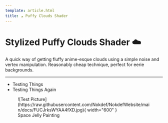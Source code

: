 ```yaml
---
template: article.html
title: ☁️ Puffy Clouds Shader
---
```


# Stylized Puffy Clouds Shader :cloud:  

A quick way of getting fluffy anime-esque clouds using a simple noise and vertex manipulation. Reasonably cheap technique, perfect for eerie backgrounds.

___

* Testing Things
* Testing Things Again

<figure markdown>
![Test Picture](https://raw.githubusercontent.com/Nokdef/NokdefWebsite/main/docs/FUCJrksWYAA4fXD.jpg){ width="600" }
<figcaption> Space Jelly Painting</figcaption> </figure>